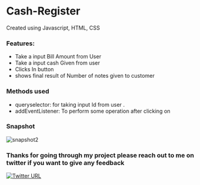 # Cash-Register

Created using Javascript, HTML, CSS

### Features:
- Take a input Bill Amount from User
- Take a input cash Given from user
- Clicks In button
- shows final result of Number of notes given to customer

### Methods used
- queryselector: for taking input Id from user .
- addEventListener: To perform some operation after clicking on

### Snapshot
![snapshot2](https://user-images.githubusercontent.com/44290901/134705258-ec3465d9-d42b-486f-8095-1f7e75deacb4.PNG)

### Thanks for going through my project please reach out to me on twitter if you want to give any feedback

[![Twitter URL](https://img.shields.io/badge/Twitter-1DA1F2?style=for-the-badge&logo=twitter&logoColor=white)](https://twitter.com/PoojaKelkar5) 
